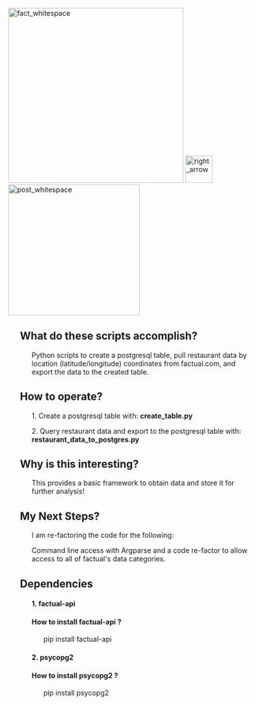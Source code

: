 

<p><a href="http://developer.factual.com/" target="_blank"><img width="355" alt="fact_whitespace" src="https://cloud.githubusercontent.com/assets/8240612/16720322/209fd664-4703-11e6-8cc3-3d6d7d458889.png"></a>  <img width="55" alt="right_arrow" src="https://cloud.githubusercontent.com/assets/8240612/16720229/f207b458-4701-11e6-8e76-1fe563fb861d.png">       <a  href="https://www.postgresql.org/" target="_blank"><img width="266" alt="post_whitespace" src="https://cloud.githubusercontent.com/assets/8240612/16720326/2f373956-4703-11e6-8228-a71489c5e0ef.png"></a> </p>



<ul><h2><strong>What do these scripts accomplish?</strong></h2> 
<ul>Python scripts to create a postgresql table, pull restaurant data by location (latitude/longitude) coordinates from factual.com, and export the data to the created table.</ul>

<h2><strong>How to operate?</strong></h2> 
<ul>1. Create a postgresql table with: <strong>create_table.py</strong> </ul>
<ul>2. Query restaurant data and export to the postgresql table with: <strong>restaurant_data_to_postgres.py</strong> </ul>

<h2><strong>Why is this interesting?</strong></h2>
<ul>This provides a basic framework to obtain data and store it for further analysis!</ul>

<h2><strong>My Next Steps?</strong></h2>
<ul>I am re-factoring the code for the following:</ul>
<ul>Command line access with Argparse and a code re-factor to allow access to all of factual's data categories.</ul>

<h2><strong>Dependencies</strong></h2>
<ul><h4>1. factual-api</h4></ul>
<ul><h4>How to install factual-api ?</h4></ul>
<ul><ul>pip install factual-api</ul></ul>
<ul><h4>2. psycopg2</h4></ul> 
<ul><h4>How to install psycopg2 ?</h4></ul>
<ul><ul>pip install psycopg2</ul></ul>
